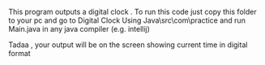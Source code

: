 This program outputs a digital clock . To run this code just copy this
folder to your pc and go to Digital Clock Using Java\src\com\practice and run Main.java in any
java compiler (e.g. intellij)

Tadaa , your output will be on the screen showing current time in
digital format
